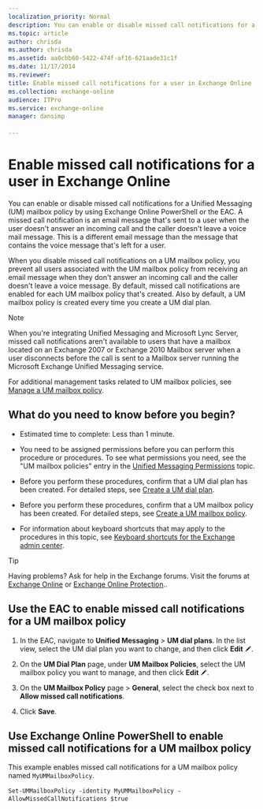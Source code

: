 ```yaml
---
localization_priority: Normal
description: You can enable or disable missed call notifications for a Unified Messaging (UM) mailbox policy by using Exchange Online PowerShell or the EAC. A missed call notification is an email message that's sent to a user when the user doesn't answer an incoming call and the caller doesn't leave a voice mail message. This is a different email message than the message that contains the voice message that's left for a user.
ms.topic: article
author: chrisda
ms.author: chrisda
ms.assetid: aa0cbb60-5422-474f-af16-621aade31c1f
ms.date: 11/17/2014
ms.reviewer: 
title: Enable missed call notifications for a user in Exchange Online
ms.collection: exchange-online
audience: ITPro
ms.service: exchange-online
manager: dansimp

---
```


# Enable missed call notifications for a user in Exchange Online

You can enable or disable missed call notifications for a Unified Messaging (UM) mailbox policy by using Exchange Online PowerShell or the EAC. A missed call notification is an email message that's sent to a user when the user doesn't answer an incoming call and the caller doesn't leave a voice mail message. This is a different email message than the message that contains the voice message that's left for a user.

When you disable missed call notifications on a UM mailbox policy, you prevent all users associated with the UM mailbox policy from receiving an email message when they don't answer an incoming call and the caller doesn't leave a voice message. By default, missed call notifications are enabled for each UM mailbox policy that's created. Also by default, a UM mailbox policy is created every time you create a UM dial plan.

> [!NOTE]
> When you're integrating Unified Messaging and Microsoft Lync Server, missed call notifications aren't available to users that have a mailbox located on an Exchange 2007 or Exchange 2010 Mailbox server when a user disconnects before the call is sent to a Mailbox server running the Microsoft Exchange Unified Messaging service.

For additional management tasks related to UM mailbox policies, see [Manage a UM mailbox policy](../../voice-mail-unified-messaging/set-up-voice-mail/manage-um-mailbox-policy.md).

## What do you need to know before you begin?

- Estimated time to complete: Less than 1 minute.

- You need to be assigned permissions before you can perform this procedure or procedures. To see what permissions you need, see the "UM mailbox policies" entry in the [Unified Messaging Permissions](https://technet.microsoft.com/library/d326c3bc-8f33-434a-bf02-a83cc26a5498.aspx) topic.

- Before you perform these procedures, confirm that a UM dial plan has been created. For detailed steps, see [Create a UM dial plan](../../voice-mail-unified-messaging/connect-voice-mail-system/create-um-dial-plan.md).

- Before you perform these procedures, confirm that a UM mailbox policy has been created. For detailed steps, see [Create a UM mailbox policy](../../voice-mail-unified-messaging/set-up-voice-mail/create-um-mailbox-policy.md).

- For information about keyboard shortcuts that may apply to the procedures in this topic, see [Keyboard shortcuts for the Exchange admin center](../../accessibility/keyboard-shortcuts-in-admin-center.md).

> [!TIP]
> Having problems? Ask for help in the Exchange forums. Visit the forums at [Exchange Online](https://go.microsoft.com/fwlink/p/?linkId=267542) or [Exchange Online Protection](https://go.microsoft.com/fwlink/p/?linkId=285351)..

## Use the EAC to enable missed call notifications for a UM mailbox policy

1. In the EAC, navigate to **Unified Messaging** \> **UM dial plans**. In the list view, select the UM dial plan you want to change, and then click **Edit** ![Edit icon](../../media/ITPro_EAC_EditIcon.gif).

2. On the **UM Dial Plan** page, under **UM Mailbox Policies**, select the UM mailbox policy you want to manage, and then click **Edit** ![Edit icon](../../media/ITPro_EAC_EditIcon.gif).

3. On the **UM Mailbox Policy** page \> **General**, select the check box next to **Allow missed call notifications**.

4. Click **Save**.

## Use Exchange Online PowerShell to enable missed call notifications for a UM mailbox policy

This example enables missed call notifications for a UM mailbox policy named `MyUMMailboxPolicy`.

```
Set-UMMailboxPolicy -identity MyUMMailboxPolicy -AllowMissedCallNotifications $true
```



